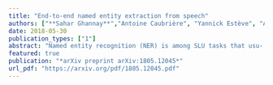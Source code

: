 ```yaml
---
title: "End-to-end named entity extraction from speech"
authors: ["**Sahar Ghannay**","Antoine Caubrière", "Yannick Estève", "Antoine Laurent", "Emmanuel Morin"]
date: 2018-05-30
publication_types: ["1"]
abstract: "Named entity recognition (NER) is among SLU tasks that usu- ally extract semantic information from textual documents. Un- til now, NER from speech is made through a pipeline process that consists in processing first an automatic speech recognition (ASR) on the audio and then processing a NER on the ASR outputs. Such approach has some disadvantages (error propa- gation, metric to tune ASR systems sub-optimal in regards to the final task, reduced space search at the ASR output level,...) and it is known that more integrated approaches outperform se- quential ones, when they can be applied. In this paper, we present a first study of end-to-end approach that directly ex- tracts named entities from speech, though a unique neural ar- chitecture. On a such way, a joint optimization is able for both ASR and NER. Experiments are carried on French data eas- ily accessible, composed of data distributed in several evalua- tion campaign. Experimental results show that this end-to-end approach provides better results (F-measure=0.69 on test data) than a classical pipeline approach to detect named entity cate- gories (F-measure=0.65)."
featured: true
publication: "*arXiv preprint arXiv:1805.12045*"
url_pdf: "https://arxiv.org/pdf/1805.12045.pdf"
---
```

